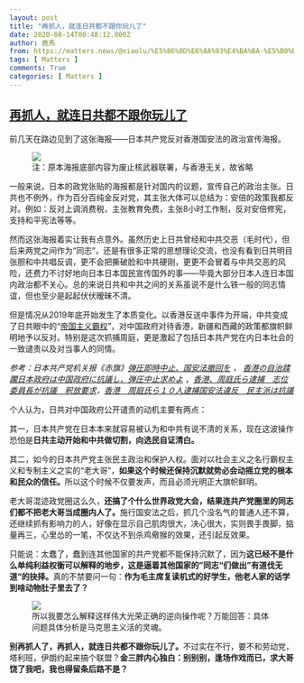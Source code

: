 ```yaml
---
layout: post
title: "再抓人，就连日共都不跟你玩儿了"
date: 2020-08-14T00:48:12.000Z
author: 鹿馬
from: https://matters.news/@xiaolu/%E5%86%8D%E6%8A%93%E4%BA%BA-%E5%B0%B1%E8%BF%9E%E6%97%A5%E5%85%B1%E9%83%BD%E4%B8%8D%E8%B7%9F%E4%BD%A0%E7%8E%A9%E5%84%BF%E4%BA%86-bafyreifx7gxhkuhckmy7uavwl5p5kwnwxgqvlcnnnv5nmtijmbsomyj6mq
tags: [ Matters ]
comments: True
categories: [ Matters ]
---
```

<!--1597366092000-->
[再抓人，就连日共都不跟你玩儿了](https://matters.news/@xiaolu/%E5%86%8D%E6%8A%93%E4%BA%BA-%E5%B0%B1%E8%BF%9E%E6%97%A5%E5%85%B1%E9%83%BD%E4%B8%8D%E8%B7%9F%E4%BD%A0%E7%8E%A9%E5%84%BF%E4%BA%86-bafyreifx7gxhkuhckmy7uavwl5p5kwnwxgqvlcnnnv5nmtijmbsomyj6mq)
------

<div>
<p>前几天在路边见到了这张海报——日本共产党反对香港国安法的政治宣传海报。</p><figure class="image"><img src="https://assets.matters.news/embed/d7db3acb-64b3-4ed4-85d6-028f22d4a699.jpeg" data-asset-id="d7db3acb-64b3-4ed4-85d6-028f22d4a699" referrerpolicy="no-referrer"><figcaption><span>注：原本海报底部内容为废止核武器联署，与香港无关，故省略</span></figcaption></figure><p>一般来说，日本的政党张贴的海报都是针对国内的议题，宣传自己的政治主张。日共也不例外，作为百分百纯金反对党，其主张大体可以总结为：安倍的政策我都反对。例如：反对上调消费税，主张教育免费，主张8小时工作制，反对安倍修宪，支持和平宪法等等。</p><p>然而这张海报着实让我有点意外。虽然历史上日共曾经和中共交恶（毛时代），但后来两党之间作为“同志”，还是有很多正常的思想理论交流，也没有看到日共明目张胆和中共唱反调，更不会把撕破脸和中共硬刚，更更不会冒着与中共交恶的风险，还费力不讨好地向日本日本国民宣传国外的事——毕竟大部分日本人连日本国内政治都不关心。总的来说日共和中共之间的关系虽说不是什么铁一般的同志情谊，但也至少是起起伏伏暧昧不清。</p><p>但是情况从2019年底开始发生了本质变化。以香港反送中事件为开端，中共变成了日共眼中的“<a href="https://www.jiji.com/jc/article?k=2020011800128&g=pol" target="_blank">帝国主义霸权</a>”，对中国政府对待香港，新疆和西藏的政策都旗帜鲜明地予以反对。特别是这次抓捕周庭，更是激起了包括日本共产党在内日本社会的一致谴责以及对当事人的同情。</p><p><em>参考：日本共产党机关报《赤旗》</em><a href="http://www.jcp.or.jp/akahata/aik20/2020-08-12/2020081201_04_1.html" target="_blank"><em>弾圧即時中止、国安法撤回を</em></a><em> ， </em><a href="http://www.jcp.or.jp/akahata/aik20/2020-08-12/2020081202_01_1.html" target="_blank"><em>香港の自治蹂躙日本政府は中国政府に抗議し、弾圧中止求めよ</em></a> ，<a href="http://www.jcp.or.jp/akahata/aik20/2020-08-12/2020081201_02_1.html" target="_blank"><em>香港、周庭氏ら逮捕　志位委員長が抗議　釈放要求</em></a><em>，</em><a href="https://www.jcp.or.jp/akahata/aik20/2020-08-12/2020081201_01_1.html" target="_blank"><em>香港　周庭氏ら１０人逮捕国安法違反　民主派は抗議</em></a></p><p>个人认为，日共对中国政府公开谴责的动机主要有两点：</p><p>其一，日本共产党在日本本来就容易被认为和中共有说不清的关系，现在这波操作恐怕是<strong>日共主动开始和中共做切割，向选民自证清白。</strong></p><p>其二，如今的日本共产党主张民主政治和保护人权。面对以社会主义之名行霸权主义和专制主义之实的“老大哥”，<strong>如果这个时候还保持沉默就势必会动摇立党的根本和民众的信任。</strong>所以这个时候不仅要发声，而且必须光明正大旗帜鲜明。</p><p>老大哥混迹政党圈这么久，<strong>还搞了个什么世界政党大会，结果连共产党圈里的同志们都不把老大哥当成圈内人了。</strong>施行国安法之后，抓几个没名气的普通人还不算，还继续抓有影响力的人，好像在显示自己肌肉很大，决心很大，实则畏手畏脚，掂量再三，心里怂的一笔，不仅达不到杀鸡儆猴的效果，还引起反效果。</p><p>只能说：太蠢了，蠢到连其他国家的共产党都不能保持沉默了，因为<strong>这已经不是什么单纯利益权衡可以解释的地步，这是逼着其他国家的”同志“们做出”有道伐无道“的抉择。</strong>真的不禁要问一句：<strong>作为毛主席复读机式的好学生，他老人家的话学到啥动物肚子里去了？</strong></p><figure class="image"><img src="https://assets.matters.news/embed/361f4c8e-bb3e-4300-ab1f-0287f0ca23ea.jpeg" data-asset-id="361f4c8e-bb3e-4300-ab1f-0287f0ca23ea" referrerpolicy="no-referrer"><figcaption><span>所以我要怎么解释这样伟大光荣正确的逆向操作呢？万能回答：具体问题具体分析是马克思主义活的灵魂。</span></figcaption></figure><p><strong>别再抓人了，再抓人，就连日共都不跟你玩儿了。</strong>不过实在不行，要不和劳动党，塔利班，伊朗约起来搞个联盟？<strong>金三胖内心独白：别别别，逢场作戏而已，求大哥饶了我吧，我也得留条后路不是？</strong></p><p><br></p>
</div>
